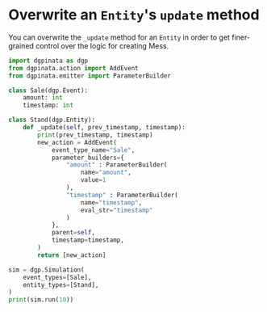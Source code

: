 # Overwrite an `Entity`'s `update` method

You can overwrite the `_update` method for an `Entity` in order to get finer-grained control over the logic for creating Mess.

```python
import dgpinata as dgp
from dgpinata.action import AddEvent
from dgpinata.emitter import ParameterBuilder

class Sale(dgp.Event):
    amount: int
    timestamp: int

class Stand(dgp.Entity):
    def _update(self, prev_timestamp, timestamp):
        print(prev_timestamp, timestamp)
        new_action = AddEvent(
            event_type_name="Sale",
            parameter_builders={
                "amount" : ParameterBuilder(
                    name="amount",
                    value=1
                ),
                "timestamp" : ParameterBuilder(
                    name="timestamp",
                    eval_str="timestamp"
                )
            },
            parent=self,
            timestamp=timestamp,
        )
        return [new_action]

sim = dgp.Simulation(
    event_types=[Sale],
    entity_types=[Stand],
)
print(sim.run(10))
```


<!--
```python
assert list(sim.events.keys()) == ["Sale"]
assert len(sim.events["Sale"]) == 10
assert sim.events["Sale"][0] == Sale(amount=1, timestamp=3600)
assert str(sim.get_report()) == """\
=== Entities ===
  Stand: 1

=== Events ===
  Sale: 10
"""
```
-->